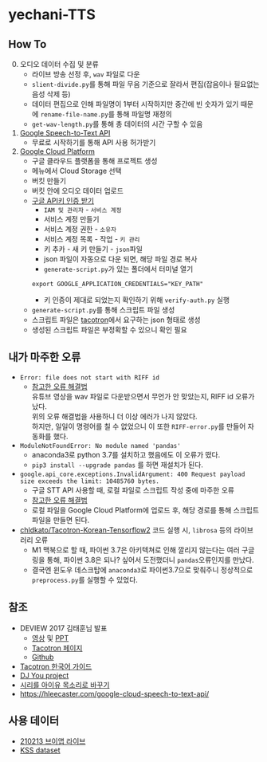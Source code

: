 # yechani-TTS

## How To
0. 오디오 데이터 수집 및 분류
    - 라이브 방송 선정 후, `wav` 파일로 다운
    - `slient-divide.py`를 통해 파일 무음 기준으로 잘라서 편집(잡음이나 필요없는 음성 삭제 등)
    - 데이터 편집으로 인해 파일명이 1부터 시작하지만 중간에 빈 숫자가 있기 때문에 `rename-file-name.py`를 통해 파일명 재정의
    - `get-wav-length.py`를 통해 총 데이터의 시간 구할 수 있음
1. [Google Speech-to-Text API](https://cloud.google.com/speech-to-text)
    - 무료로 시작하기를 통해 API 사용 허가받기
2. [Google Cloud Platform](https://console.cloud.google.com/)
    - 구글 클라우드 플랫폼을 통해 프로젝트 생성
    - 메뉴에서 Cloud Storage 선택
    - 버킷 만들기
    - 버킷 안에 오디오 데이터 업로드
    - [구글 API키 인증 받기](https://cloud.google.com/docs/authentication/production)
        - `IAM 및 관리자` - `서비스 계정`
        - 서비스 계정 만들기
        - 서비스 계정 권한 - `소유자`
        - 서비스 계정 목록 - 작업 - `키 관리`
        - 키 추카 - 새 키 만들기 - `json`파일
        - json 파일이 자동으로 다운 되면, 해당 파일 경로 복사
        - `generate-script.py`가 있는 폴더에서 터미널 열기
        ```
        export GOOGLE_APPLICATION_CREDENTIALS="KEY_PATH"
        ```
        - 키 인증이 제대로 되었는지 확인하기 위해 `verify-auth.py` 실행
    - `generate-script.py`를 통해 스크립트 파일 생성
    - 스크립트 파일은 [tacotron](https://github.com/carpedm20/multi-Speaker-tacotron-tensorflow#2-1-generate-custom-datasets)에서 요구하는 json 형태로 생성
    - 생성된 스크립트 파일은 부정확할 수 있으니 확인 필요

## 내가 마주한 오류
- `Error: file does not start with RIFF id`    
    - [참고한 오류 해결법](https://stackoverflow.com/questions/50090404/error-file-does-not-start-with-riff-id)   
    유튜브 영상을 wav 파일로 다운받으면서 무언가 안 맞았는지, RIFF id 오류가 났다.    
    위의 오류 해결법을 사용하니 더 이상 에러가 나지 않았다.    
    하지만, 일일이 명령어를 칠 수 없었으니 이 또한 `RIFF-error.py`를 만들어 자동화를 했다.
- `ModuleNotFoundError: No module named 'pandas'`
    - anaconda3로 python 3.7를 설치하고 했음에도 이 오류가 떴다.
    - `pip3 install --upgrade pandas` 를 하면 재설치가 된다.
- `google.api_core.exceptions.InvalidArgument: 400 Request payload size exceeds the limit: 10485760 bytes.`
    - 구글 STT API 사용할 때, 로컬 파일로 스크립트 작성 중에 마주한 오류
    - [참고한 오류 해결법](https://st-yuri.medium.com/set-up-and-use-speech-to-text-api-in-python-78f1a0be167e)
    - 로컬 파일을 Google Cloud Platform에 업로드 후, 해당 경로를 통해 스크립트 파일을 만들면 된다.
- [chldkato/Tacotron-Korean-Tensorflow2](https://github.com/chldkato/Tacotron-Korean-Tensorflow2) 코드 실행 시, `librosa` 등의 라이브러리 오류
    - M1 맥북으로 할 때, 파이썬 3.7은 아키텍쳐로 인해 깔리지 않는다는 여러 구글링을 통해, 파이썬 3.8은 되나? 싶어서 도전했더니 `pandas`오류인지를 만났다.
    - 결국엔 윈도우 데스크탑에 `anaconda3`로 파이썬3.7으로 맞춰주니 정상적으로 `preprocess.py`를 실행할 수 있었다.
## 참조
- DEVIEW 2017 김태훈님 발표
    - [영상](https://youtu.be/klnfWhPGPRs) 및 [PPT](https://www.slideshare.net/carpedm20/deview-2017-80824162)
    - [Tacotron 페이지](https://carpedm20.github.io/tacotron/)
    - [Github](https://github.com/carpedm20/multi-Speaker-tacotron-tensorflow)
- [Tacotron 한국어 가이드](https://github.com/GSByeon/multi-speaker-tacotron-tensorflow/blob/master/README_ko.md)
- [DJ You project](https://welcome-to-dewy-world.tistory.com/106?category=850079)
- [시리를 아이유 목소리로 바꾸기](https://blog.crux.cx/iu-siri-1/)
- https://hleecaster.com/google-cloud-speech-to-text-api/

## 사용 데이터
- [210213 브이앱 라이브](https://www.vlive.tv/video/236796)
- [KSS dataset](https://www.kaggle.com/bryanpark/korean-single-speaker-speech-dataset)